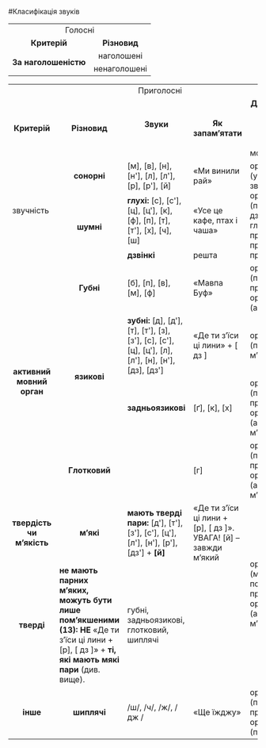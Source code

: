 #Класифікація звуків

<table>
<tr>
	<td colspan="2"><center><span class="p1">Голосні</span></center></td>
</tr>
  <tr>
		<td><center><b>Критерій</b></center></td>
		<td><center><b>Різновид</b></center></td>
  </tr>
  <tr>
  	<td rowspan="2" class="row-span"><center><b>За наголошеністю</b></center></td>
  <td><center>наголошені</center></td>
  <tr><td><center>ненаголошені</center></td></tr>
</table>

<table>
<col width="15%">
<col width="25%">
<col width="25%">
<col width="35%">
  <tr>
  <td colspan="5"><center><span class="p1">Приголосні</b></center></td>
  </tr>
  <tr>
  <td><center><b>Критерій</b></center></td>
  <td><center><b>Різновид</b></center></td> 
  <td><center><b>Звуки</p></center></td> 
  <td><center><b>Як запам’ятати</b></center></td> 
  <td><center><b>Для чого мені це знати?</b> (зв’язок із іншими розділами мовознавства)</center></td> 
  <tr>
	<td rowspan="3" class="row-span">звучність</td>
	<td><center><b>cонорні</b></center></td>
	<td>[м], [в], [н], [н&#39;], [л], [л&#39;], [р], [р&#39;], [й]</td>
	<td>«Ми винили рай»</td>
	<td rowspan="3" class="row-span">
		орфоепія (уподібнення звуків), орфографія (правопис дзвінких і глухих приголосних, правопис префіксів)
	</td>
  </tr>
  <tr>
  	<td rowspan="2" class="row-span">
  		<center><b>шумні</b></center>
  	</td>
  	<td>
  		<b>глухі:</b> [с], [с&#39;], [ц], [ц&#39;], [к], [ф], [п], [т], [т&#39;], [х], [ч], [ш]
  	</td>
  	<td>
  		«Усе це кафе, птах і чаша»
  	</td>
  </tr>
  <tr>
  	<td><b>дзвінкі</b></td>
  	<td>решта</td>
  </tr>
  <tr>
  	<td rowspan="4" class="row-span"><center><b>активний мовний орган</b></center></td>
  	<td><center><b>Губні</b></center></td>
  	<td>[б], [п], [в], [м], [ф]</td>
  	<td>«Мавпа Буф»</td>
  	<td>орфоепія (пом’якшення приголосних), орфографія (апостроф)</td>
  </tr>
  <tr>
  	<td rowspan="2" class="row-span"><center><b>язикові</b></center></td>
  	<td><b>зубні:</b> [д], [д&#39;], [т], [т&#39;], [з], [з&#39;], [с], [с&#39;], [ц], [ц&#39;], [л], [л&#39;], [н], [н&#39;], [дз], [дз&#39;]</td>
  	<td>«Де ти з’їси ці лини» + [ дз ]</td>
  	<td>орфографія (подовження, м’який знак)</td>
  </tr>
  <tr>
  	<td><b>задньоязикові</b></td>
  	<td>[ґ], [к], [х]</td>
  	<td>орфоепія (пом’якшення приголосних), орфографія (апостроф, м’який знак)</td>
  </tr>
  <tr>
  	<td><center><b>Глотковий</b></center></td>
  	<td></td>
  	<td>[г]</td>
  	<td>орфоепія (пом’якшення приголосних), орфографія (апостроф, м’який знак)</td>
  </tr>
  <tr>
  	<td><center><b>твердість чи м’якість</b></center></td>
  	<td><center><b>м’які</b></center></td>
  	<td><b>мають тверді пари:</b> [д&#39;], [т&#39;], [з&#39;], [с&#39;], [ц&#39;], [л&#39;], [н&#39;], [р&#39;], [дз&#39;] + <b>[й]</b></td>
  	<td>«Де ти з’їси ці лини + [р], [ дз ]».<br>
  	<span class="p1">УВАГА!</span> [й] – завжди м’який</td>
  	<td rowspan="2" class="row-span">орфоепія (м’якість і пом’якшення приголосних), орфографія (апостроф, м’який знак)</td>
  </tr>
  <tr>
  	<td><center><b>тверді</b></center></td>
  	<td><b>не мають парних м’яких, можуть бути лише пом’якшеними (13):</b> <b>НЕ</b> «Де ти з’їси ці лини + [р], [ дз ]» + <b>ті, які мають мякі пари</b> (див. вище).</td>
  	<td>губні, задньоязикові, глотковий, шиплячі</td>
  	<td></td>
  </tr>
  <tr>
  	<td><center><b>інше</b></center></td>
  	<td><center><b>шиплячі</b></center></td>
  	<td>/ш/, /ч/, /ж/, / дж /</td>
  	<td>«Ще їжджу»</td>
  	<td>орфоепія (пом’якшення приголосних), орфографія (подовження)</td>
  </tr>
</table>